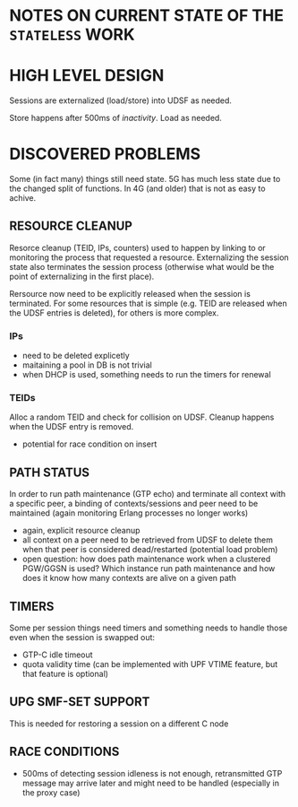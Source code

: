 # NOTES ON CURRENT STATE OF THE `STATELESS` WORK

# HIGH LEVEL DESIGN

Sessions are externalized (load/store) into UDSF as needed.

Store happens after 500ms of *inactivity*. Load as needed.

# DISCOVERED PROBLEMS

Some (in fact many) things still need state. 5G has much less state due to the changed split
of functions. In 4G (and older) that is not as easy to achive.

## RESOURCE CLEANUP

Resorce cleanup (TEID, IPs, counters) used to happen by linking to or monitoring the process
that requested a resource. Externalizing the session state also terminates the session process
(otherwise what would be the point of externalizing in the first place).

Rersource now need to be explicitly released when the session is terminated. For some resources
that is simple (e.g. TEID are released when the UDSF entries is deleted), for others is more
complex.

### IPs

* need to be deleted explicetly
* maitaining a pool in DB is not trivial
* when DHCP is used, something needs to run the timers for renewal

### TEIDs

Alloc a random TEID and check for collision on UDSF. Cleanup happens when the UDSF entry is
removed.

* potential for race condition on insert

## PATH STATUS

In order to run path maintenance (GTP echo) and terminate all context with a specific peer,
a binding of contexts/sessions and peer need to be maintained (again monitoring Erlang
processes no longer works)

* again, explicit resource cleanup
* all context on a peer need to be retrieved from UDSF to delete them when that peer is
  considered dead/restarted (potential load problem)
* open question: how does path maintenance work when a clustered PGW/GGSN is used? Which
  instance run path maintenance and how does it know how many contexts are alive on a given
  path

## TIMERS

Some per session things need timers and something needs to handle those even when the session
is swapped out:

* GTP-C idle timeout
* quota validity time (can be implemented with UPF VTIME feature, but that feature is optional)

## UPG SMF-SET SUPPORT

This is needed for restoring a session on a different C node

## RACE CONDITIONS

* 500ms of detecting session idleness is not enough, retransmitted GTP message may arrive later
  and might need to be handled (especially in the proxy case)
